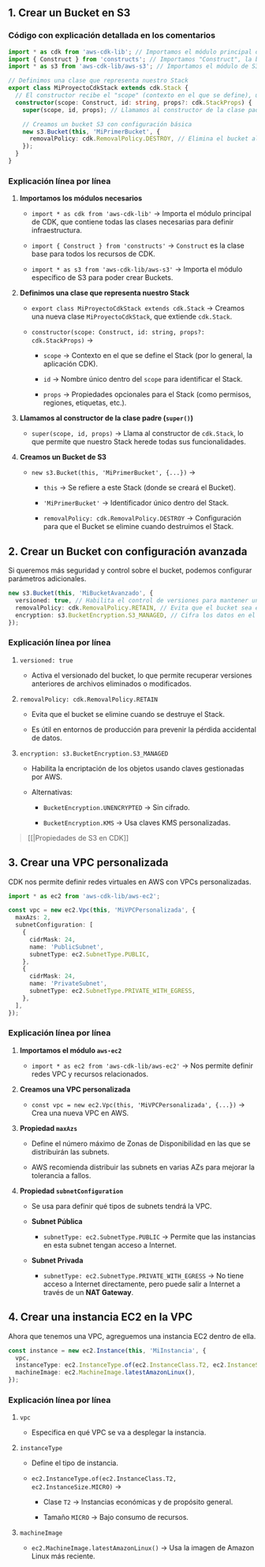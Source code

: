## 1. Crear un Bucket en S3

### Código con explicación detallada en los comentarios

```typescript
import * as cdk from 'aws-cdk-lib'; // Importamos el módulo principal de CDK
import { Construct } from 'constructs'; // Importamos "Construct", la base de todos los recursos en CDK
import * as s3 from 'aws-cdk-lib/aws-s3'; // Importamos el módulo de S3 para crear Buckets

// Definimos una clase que representa nuestro Stack
export class MiProyectoCdkStack extends cdk.Stack {
  // El constructor recibe el "scope" (contexto en el que se define), un identificador y propiedades opcionales
  constructor(scope: Construct, id: string, props?: cdk.StackProps) {
    super(scope, id, props); // Llamamos al constructor de la clase padre (cdk.Stack)

    // Creamos un bucket S3 con configuración básica
    new s3.Bucket(this, 'MiPrimerBucket', {
      removalPolicy: cdk.RemovalPolicy.DESTROY, // Elimina el bucket al destruir el Stack
    });
  }
}
```

### Explicación línea por línea

1. **Importamos los módulos necesarios**
    
    - `import * as cdk from 'aws-cdk-lib'` → Importa el módulo principal de CDK, que contiene todas las clases necesarias para definir infraestructura.
        
    - `import { Construct } from 'constructs'` → `Construct` es la clase base para todos los recursos de CDK.
        
    - `import * as s3 from 'aws-cdk-lib/aws-s3'` → Importa el módulo específico de S3 para poder crear Buckets.
        
2. **Definimos una clase que representa nuestro Stack**
    
    - `export class MiProyectoCdkStack extends cdk.Stack` → Creamos una nueva clase `MiProyectoCdkStack`, que extiende `cdk.Stack`.
        
    - `constructor(scope: Construct, id: string, props?: cdk.StackProps)` →
        
        - `scope` → Contexto en el que se define el Stack (por lo general, la aplicación CDK).
            
        - `id` → Nombre único dentro del `scope` para identificar el Stack.
            
        - `props` → Propiedades opcionales para el Stack (como permisos, regiones, etiquetas, etc.).
            
3. **Llamamos al constructor de la clase padre (`super()`)**
    
    - `super(scope, id, props)` → Llama al constructor de `cdk.Stack`, lo que permite que nuestro Stack herede todas sus funcionalidades.
        
4. **Creamos un Bucket de S3**
    
    - `new s3.Bucket(this, 'MiPrimerBucket', {...})` →
        
        - `this` → Se refiere a este Stack (donde se creará el Bucket).
            
        - `'MiPrimerBucket'` → Identificador único dentro del Stack.
            
        - `removalPolicy: cdk.RemovalPolicy.DESTROY` → Configuración para que el Bucket se elimine cuando destruimos el Stack.
            

## 2. Crear un Bucket con configuración avanzada

Si queremos más seguridad y control sobre el bucket, podemos configurar parámetros adicionales.

```typescript
new s3.Bucket(this, 'MiBucketAvanzado', {
  versioned: true, // Habilita el control de versiones para mantener un historial de los objetos
  removalPolicy: cdk.RemovalPolicy.RETAIN, // Evita que el bucket sea eliminado accidentalmente
  encryption: s3.BucketEncryption.S3_MANAGED, // Cifra los datos en el bucket con claves gestionadas por AWS
});
```

### Explicación línea por línea

1. `versioned: true`
    
    - Activa el versionado del bucket, lo que permite recuperar versiones anteriores de archivos eliminados o modificados.
        
2. `removalPolicy: cdk.RemovalPolicy.RETAIN`
    
    - Evita que el bucket se elimine cuando se destruye el Stack.
        
    - Es útil en entornos de producción para prevenir la pérdida accidental de datos.
        
3. `encryption: s3.BucketEncryption.S3_MANAGED`
    
    - Habilita la encriptación de los objetos usando claves gestionadas por AWS.
        
    - Alternativas:
        
        - `BucketEncryption.UNENCRYPTED` → Sin cifrado.
            
        - `BucketEncryption.KMS` → Usa claves KMS personalizadas.
            


> [[|Propiedades de S3 en CDK]]

## 3. Crear una VPC personalizada

CDK nos permite definir redes virtuales en AWS con VPCs personalizadas.

```typescript
import * as ec2 from 'aws-cdk-lib/aws-ec2'; 

const vpc = new ec2.Vpc(this, 'MiVPCPersonalizada', {
  maxAzs: 2, 
  subnetConfiguration: [ 
    {
      cidrMask: 24, 
      name: 'PublicSubnet', 
      subnetType: ec2.SubnetType.PUBLIC,
    },
    {
      cidrMask: 24,
      name: 'PrivateSubnet',
      subnetType: ec2.SubnetType.PRIVATE_WITH_EGRESS, 
    },
  ],
});
```

### Explicación línea por línea

1. **Importamos el módulo `aws-ec2`**
    
    - `import * as ec2 from 'aws-cdk-lib/aws-ec2'` → Nos permite definir redes VPC y recursos relacionados.
        
2. **Creamos una VPC personalizada**
    
    - `const vpc = new ec2.Vpc(this, 'MiVPCPersonalizada', {...})` → Crea una nueva VPC en AWS.
        
3. **Propiedad `maxAzs`**
    
    - Define el número máximo de Zonas de Disponibilidad en las que se distribuirán las subnets.
        
    - AWS recomienda distribuir las subnets en varias AZs para mejorar la tolerancia a fallos.
        
4. **Propiedad `subnetConfiguration`**
    
    - Se usa para definir qué tipos de subnets tendrá la VPC.
        
    - **Subnet Pública**
        
        - `subnetType: ec2.SubnetType.PUBLIC` → Permite que las instancias en esta subnet tengan acceso a Internet.
            
    - **Subnet Privada**
        
        - `subnetType: ec2.SubnetType.PRIVATE_WITH_EGRESS` → No tiene acceso a Internet directamente, pero puede salir a Internet a través de un **NAT Gateway**.
            

## 4. Crear una instancia EC2 en la VPC

Ahora que tenemos una VPC, agreguemos una instancia EC2 dentro de ella.

```typescript
const instance = new ec2.Instance(this, 'MiInstancia', {
  vpc, 
  instanceType: ec2.InstanceType.of(ec2.InstanceClass.T2, ec2.InstanceSize.MICRO), 
  machineImage: ec2.MachineImage.latestAmazonLinux(), 
});
```

### Explicación línea por línea

1. `vpc`
    
    - Especifica en qué VPC se va a desplegar la instancia.
        
2. `instanceType`
    
    - Define el tipo de instancia.
        
    - `ec2.InstanceType.of(ec2.InstanceClass.T2, ec2.InstanceSize.MICRO)` →
        
        - Clase `T2` → Instancias económicas y de propósito general.
            
        - Tamaño `MICRO` → Bajo consumo de recursos.
            
3. `machineImage`
    
    - `ec2.MachineImage.latestAmazonLinux()` → Usa la imagen de Amazon Linux más reciente.
        

